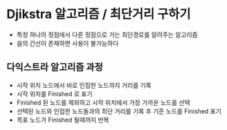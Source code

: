 # Djikstra 알고리즘 / 최단거리 구하기
- 특정 하나의 정점에서 다른 정점으로 가는 최단경로를 알려주는 알고리즘
- 음의 간선이 존재하면 사용이 불가능하다

## 다익스트라 알고리즘 과정
- 시작 위치 노드에서 바로 인접한 노드까지 거리를 기록
- 시작 위치를 Finished 로 표기
- Finished 된 노드를 제외하고 시작 위치에서 가장 가까운 노드를 선택
- 선택된 노드와 인접한 노드들과의 최단 거리를 기록 후 기준 노드를 Finished 표기
- 목표 노드가 Finished 될때까지 반복